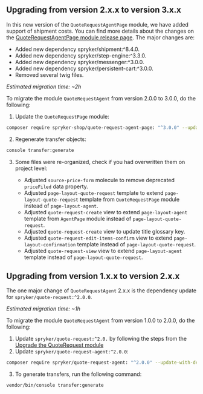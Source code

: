 

## Upgrading from version 2.x.x to version 3.x.x

In this new version of the `QuoteRequestAgentPage` module, we have added support of shipment costs. You can find more details about the changes on the [QuoteRequestAgentPage module release page](https://github.com/spryker-shop/quote-request-agent-page/releases). The major changes are:

* Added new dependency spryker/shipment:^8.4.0.
* Added new dependency spryker/step-engine:^3.3.0.
* Added new dependency spryker/messenger:^3.0.0.
* Added new dependency spryker/persistent-cart:^3.0.0.
* Removed several twig files.

*Estimated migration time: ~2h*

To migrate the module `QuoteRequestAgent` from version 2.0.0 to 3.0.0, do the following:

1. Update the `QuoteRequestPage` module:

```bash
composer require spryker-shop/quote-request-agent-page: "^3.0.0" --update-with-dependencies
```

2. Regenerate transfer objects:

```bash
console transfer:generate
```

3. Some files were re-organized,  check if you had overwritten them on project level:

   * Adjusted `source-price-form` molecule to remove deprecated `priceFiled` data property.
   * Adjusted `page-layout-quote-request` template to extend `page-layout-quote-request` template from `QuoteRequestPage` module instead of `page-layout-agent`.
   * Adjusted `quote-request-create` view to extend `page-layout-agent` template from `AgentPage` module instead of `page-layout-quote-request`.
   * Adjusted `quote-request-create` view to update title glossary key.
   * Adjusted `quote-request-edit-items-confirm` view to extend `page-layout-confirmation` template instead of `page-layout-quote-request`.
   * Adjusted `quote-request-view` view to extend `page-layout-agent` template instead of `page-layout-quote-request`.



## Upgrading from version 1.x.x to version 2.x.x

The one major change of `QuoteRequestAgent` 2.x.x is the dependency update for `spryker/quote-request:^2.0.0`.

*Estimated migration time: ~1h*

To migrate the module `QuoteRequestAgent` from version 1.0.0 to 2.0.0, do the following:

1. Update `spryker/quote-request:^2.0.` by following the steps from the [Upgrade the QuoteRequest module](/docs/pbc/all/request-for-quote/{{site.version}}/install-and-upgrade/upgrade-modules/upgrade-the-quoterequest-module.html)
2. Update `spryker/quote-request-agent:^2.0.0`:

```bash
composer require spryker/quote-request-agent: "^2.0.0" --update-with-dependencies
```

3. To generate transfers, run the following command:

```bash
vendor/bin/console transfer:generate
```

